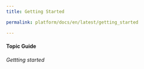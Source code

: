 ```yaml
---
title: Getting Started

permalink: platform/docs/en/latest/getting_started

---
```

#### Topic Guide
###### Gettting started
